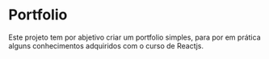 # Portfolio
Este projeto tem por abjetivo criar um portfolio simples,
para por em prática alguns conhecimentos adquiridos com o curso de Reactjs.
